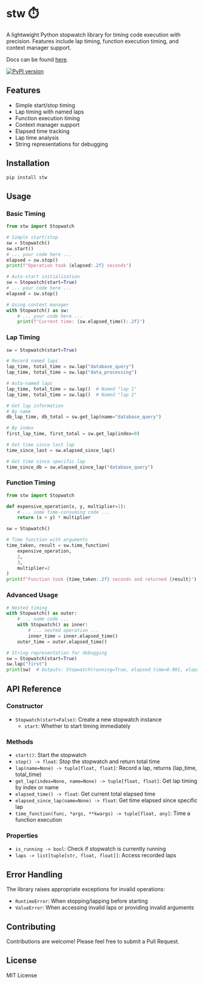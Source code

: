 # stw ⏱️

A lightweight Python stopwatch library for timing code execution with precision. Features include lap timing, function execution timing, and context manager support.

Docs can be found [here](https://stw.readthedocs.io/en/latest/).

[![PyPI version](https://badge.fury.io/py/stw.svg)](https://badge.fury.io/py/stw)

## Features

- Simple start/stop timing
- Lap timing with named laps
- Function execution timing
- Context manager support
- Elapsed time tracking
- Lap time analysis
- String representations for debugging

## Installation

```bash
pip install stw
```

## Usage

### Basic Timing

```python
from stw import Stopwatch

# Simple start/stop
sw = Stopwatch()
sw.start()
# ... your code here ...
elapsed = sw.stop()
print(f"Operation took {elapsed:.2f} seconds")

# Auto-start initialization
sw = Stopwatch(start=True)
# ... your code here ...
elapsed = sw.stop()

# Using context manager
with Stopwatch() as sw:
    # ... your code here ...
    print(f"Current time: {sw.elapsed_time():.2f}")
```

### Lap Timing

```python
sw = Stopwatch(start=True)

# Record named laps
lap_time, total_time = sw.lap("database_query")
lap_time, total_time = sw.lap("data_processing")

# Auto-named laps
lap_time, total_time = sw.lap()  # Named "lap 1"
lap_time, total_time = sw.lap()  # Named "lap 2"

# Get lap information
# By name
db_lap_time, db_total = sw.get_lap(name="database_query")

# By index
first_lap_time, first_total = sw.get_lap(index=0)

# Get time since last lap
time_since_last = sw.elapsed_since_lap()

# Get time since specific lap
time_since_db = sw.elapsed_since_lap("database_query")
```

### Function Timing

```python
from stw import Stopwatch

def expensive_operation(x, y, multiplier=1):
    # ... some time-consuming code ...
    return (x + y) * multiplier

sw = Stopwatch()

# Time function with arguments
time_taken, result = sw.time_function(
    expensive_operation, 
    2, 
    3, 
    multiplier=2
)
print(f"Function took {time_taken:.2f} seconds and returned {result}")
```

### Advanced Usage

```python
# Nested timing
with Stopwatch() as outer:
    # ... some code ...
    with Stopwatch() as inner:
        # ... nested operation ...
        inner_time = inner.elapsed_time()
    outer_time = outer.elapsed_time()

# String representation for debugging
sw = Stopwatch(start=True)
sw.lap("first")
print(sw)  # Outputs: Stopwatch(running=True, elapsed_time=0.001, elapsed_since_lap=0.001)
```

## API Reference

### Constructor

- `Stopwatch(start=False)`: Create a new stopwatch instance
    - `start`: Whether to start timing immediately

### Methods

- `start()`: Start the stopwatch
- `stop() -> float`: Stop the stopwatch and return total time
- `lap(name=None) -> tuple[float, float]`: Record a lap, returns (lap_time, total_time)
- `get_lap(index=None, name=None) -> tuple[float, float]`: Get lap timing by index or name
- `elapsed_time() -> float`: Get current total elapsed time
- `elapsed_since_lap(name=None) -> float`: Get time elapsed since specific lap
- `time_function(func, *args, **kwargs) -> tuple[float, any]`: Time a function execution

### Properties

- `is_running -> bool`: Check if stopwatch is currently running
- `laps -> list[tuple[str, float, float]]`: Access recorded laps

## Error Handling

The library raises appropriate exceptions for invalid operations:

- `RuntimeError`: When stopping/lapping before starting
- `ValueError`: When accessing invalid laps or providing invalid arguments

## Contributing

Contributions are welcome! Please feel free to submit a Pull Request.

## License

MIT License
